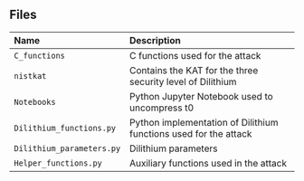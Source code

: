 ## Files

| Name                      | Description                                                       |
| :---                      | :---                                                              |
| `C_functions`             | C functions used for the attack                                   |
| `nistkat`                 | Contains the KAT for the three security level of Dilithium        |
| `Notebooks`                | Python Jupyter Notebook used to uncompress t0                     |
| `Dilithium_functions.py`  | Python implementation of Dilithium functions used for the attack  |
| `Dilithium_parameters.py` | Dilithium parameters                                              |
| `Helper_functions.py`     | Auxiliary functions used in the attack                            |



